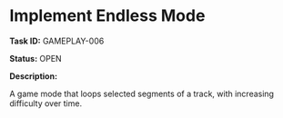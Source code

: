 # Implement Endless Mode

**Task ID:** GAMEPLAY-006

**Status:** OPEN

**Description:**

A game mode that loops selected segments of a track, with increasing difficulty over time.

